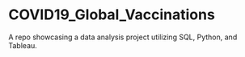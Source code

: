 # COVID19_Global_Vaccinations
A repo showcasing a data analysis project utilizing SQL, Python, and Tableau.

